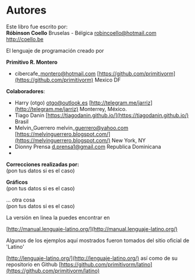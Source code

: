 # Autores

Este libro fue escrito por:  
**Róbinson Coello** Bruselas - Bélgica robincoello@hotmail.com http://coello.be 

El lenguaje de programación creado por 

**Primitivo R. Montero**

* cibercafe\_montero@hotmail.com [https://github.com/primitivorm](https://github.com/primitivorm) Mexico DF

**Colaboradores**:

* Harry \(otgo\) otgo@outlook.es [http://telegram.me/jarriz](http://telegram.me/jarriz) Monterrey, México.
* Tiago Danin [https://tiagodanin.github.io/](https://tiagodanin.github.io/) Brasil 
* Melvin\_Guerrero melvin\_guerrero@yahoo.com [https://melvinguerrero.blogspot.com/](https://melvinguerrero.blogspot.com/) New York, NY
* Dionny Prensa d.prensa1@gmail.com Republica Dominicana
* 
**Correcciones realizadas por:**  
\(pon tus datos si es el caso\)

**Gráficos**  
\(pon tus datos si es el caso\)

... otra cosa  
\(pon tus datos si es el caso\)

La versión en linea la puedes encontrar en

[http://manual.lenguaje-latino.org/](http://manual.lenguaje-latino.org/)

Algunos de los ejemplos aquí mostrados fueron tomados del sitio oficial de 'Latino'

[http://lenguaje-latino.org/](http://lenguaje-latino.org/)  así como de su repositorio en Github [https://github.com/primitivorm/latino](https://github.com/primitivorm/latino)



